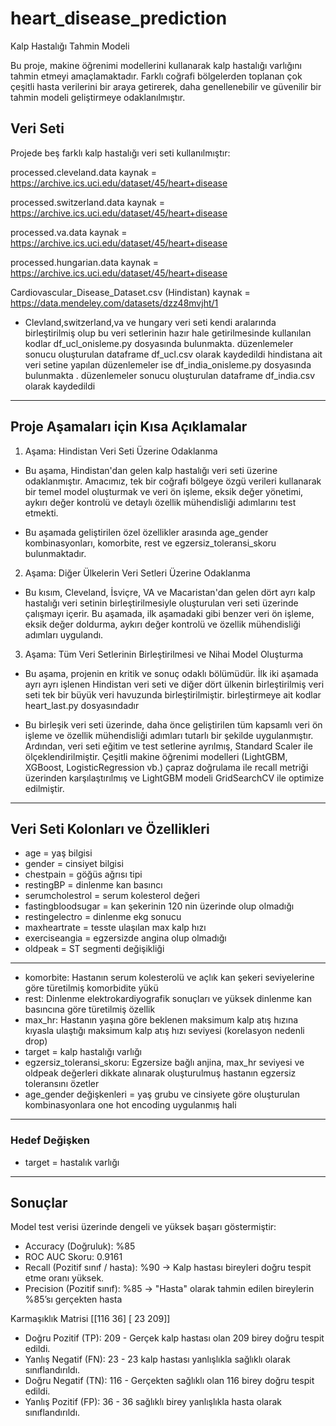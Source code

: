 # heart_disease_prediction
Kalp Hastalığı Tahmin Modeli

Bu proje, makine öğrenimi modellerini kullanarak kalp hastalığı varlığını tahmin etmeyi amaçlamaktadır. Farklı coğrafi bölgelerden toplanan çok çeşitli hasta verilerini bir araya getirerek, daha genellenebilir ve güvenilir bir tahmin modeli geliştirmeye odaklanılmıştır. 

## Veri Seti
Projede beş farklı kalp hastalığı veri seti kullanılmıştır:

processed.cleveland.data 
kaynak = https://archive.ics.uci.edu/dataset/45/heart+disease

processed.switzerland.data
kaynak = https://archive.ics.uci.edu/dataset/45/heart+disease

processed.va.data
kaynak = https://archive.ics.uci.edu/dataset/45/heart+disease
 
processed.hungarian.data
kaynak = https://archive.ics.uci.edu/dataset/45/heart+disease

Cardiovascular_Disease_Dataset.csv (Hindistan)
kaynak = https://data.mendeley.com/datasets/dzz48mvjht/1


- Clevland,switzerland,va ve hungary veri seti kendi aralarında birleştirilmiş olup bu veri setlerinin hazır hale getirilmesinde kullanılan kodlar df_ucl_onisleme.py dosyasında bulunmakta. düzenlemeler sonucu oluşturulan dataframe df_ucl.csv olarak kaydedildi
hindistana ait veri setine yapılan düzenlemeler ise df_india_onisleme.py dosyasında bulunmakta . düzenlemeler sonucu oluşturulan dataframe df_india.csv olarak kaydedildi

---

## Proje Aşamaları için Kısa Açıklamalar

1. Aşama: Hindistan Veri Seti Üzerine Odaklanma
- Bu aşama, Hindistan'dan gelen kalp hastalığı veri seti üzerine odaklanmıştır. Amacımız, tek bir coğrafi bölgeye özgü verileri kullanarak bir temel model oluşturmak ve veri ön işleme, eksik değer yönetimi, aykırı değer kontrolü ve detaylı özellik mühendisliği adımlarını test etmekti.

- Bu aşamada geliştirilen özel özellikler arasında age_gender kombinasyonları, komorbite, rest ve egzersiz_toleransi_skoru bulunmaktadır.


2. Aşama: Diğer Ülkelerin Veri Setleri Üzerine Odaklanma
- Bu kısım, Cleveland, İsviçre, VA ve Macaristan'dan gelen dört ayrı kalp hastalığı veri setinin birleştirilmesiyle oluşturulan veri seti üzerinde çalışmayı içerir. Bu aşamada, ilk aşamadaki gibi benzer veri ön işleme, eksik değer doldurma, aykırı değer kontrolü ve özellik mühendisliği adımları uygulandı.


3. Aşama: Tüm Veri Setlerinin Birleştirilmesi ve Nihai Model Oluşturma
- Bu aşama, projenin en kritik ve sonuç odaklı bölümüdür. İlk iki aşamada ayrı ayrı işlenen Hindistan veri seti ve diğer dört ülkenin birleştirilmiş veri seti tek bir büyük veri havuzunda birleştirilmiştir. birleştirmeye ait kodlar heart_last.py dosyasındadır

- Bu birleşik veri seti üzerinde, daha önce geliştirilen tüm kapsamlı veri ön işleme ve özellik mühendisliği adımları tutarlı bir şekilde uygulanmıştır. Ardından, veri seti eğitim ve test setlerine ayrılmış, Standard Scaler ile ölçeklendirilmiştir. Çeşitli makine öğrenimi modelleri (LightGBM, XGBoost, LogisticRegression vb.) çapraz doğrulama ile recall metriği üzerinden karşılaştırılmış ve LightGBM modeli GridSearchCV ile optimize edilmiştir.


---

## Veri Seti Kolonları ve Özellikleri

- age = yaş bilgisi
- gender = cinsiyet bilgisi
- chestpain = göğüs ağrısı tipi
- restingBP = dinlenme kan basıncı
- serumcholestrol = serum kolesterol değeri
- fastingbloodsugar = kan şekerinin 120 nin üzerinde olup olmadığı
- restingelectro = dinlenme ekg sonucu
- maxheartrate = tesste ulaşılan max kalp hızı
- exerciseangia = egzersizde angina olup olmadığı
- oldpeak = ST segmenti değişikliği

---

- komorbite: Hastanın serum kolesterolü ve açlık kan şekeri seviyelerine göre türetilmiş komorbidite yükü
- rest: Dinlenme elektrokardiyografik sonuçları ve yüksek dinlenme kan basıncına göre türetilmiş özellik
- max_hr: Hastanın yaşına göre beklenen maksimum kalp atış hızına kıyasla ulaştığı maksimum kalp atış hızı seviyesi (korelasyon nedenli drop)
- target = kalp hastalığı varlığı
- egzersiz_toleransi_skoru: Egzersize bağlı anjina, max_hr seviyesi ve oldpeak değerleri dikkate alınarak oluşturulmuş hastanın egzersiz toleransını özetler
- age_gender değişkenleri = yaş grubu ve cinsiyete göre oluşturulan kombinasyonlara one hot encoding uygulanmış hali

---
### Hedef Değişken
- target = hastalık varlığı




---
## Sonuçlar

Model test verisi üzerinde dengeli ve yüksek başarı göstermiştir:
- Accuracy (Doğruluk): %85
- ROC AUC Skoru: 0.9161 
- Recall (Pozitif sınıf / hasta): %90 → Kalp hastası bireyleri doğru tespit etme oranı yüksek.
- Precision (Pozitif sınıf): %85 → "Hasta" olarak tahmin edilen bireylerin %85’sı gerçekten hasta


Karmaşıklık Matrisi 
[[116  36]
 [ 23 209]]
 
- Doğru Pozitif (TP): 209 - Gerçek kalp hastası olan 209 birey doğru tespit edildi.
- Yanlış Negatif (FN): 23 - 23 kalp hastası yanlışlıkla sağlıklı olarak sınıflandırıldı.
- Doğru Negatif (TN): 116 - Gerçekten sağlıklı olan 116 birey doğru tespit edildi.
- Yanlış Pozitif (FP): 36 - 36 sağlıklı birey yanlışlıkla hasta olarak sınıflandırıldı.



















